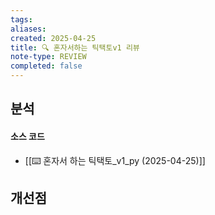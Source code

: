 ```yaml
---
tags:
aliases: 
created: 2025-04-25
title: 🔍 혼자서하는 틱택토v1 리뷰
note-type: REVIEW
completed: false
---
```



## 분석

#### 소스 코드
- [[⌨️ 혼자서 하는 틱택토_v1_py (2025-04-25)]]

## 개선점